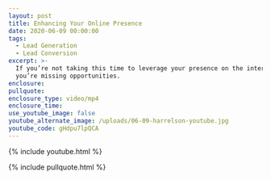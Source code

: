 ```yaml
---
layout: post
title: Enhancing Your Online Presence
date: 2020-06-09 00:00:00
tags:
  - Lead Generation
  - Lead Conversion
excerpt: >-
  If you’re not taking this time to leverage your presence on the internet,
  you’re missing opportunities.
enclosure:
pullquote:
enclosure_type: video/mp4
enclosure_time:
use_youtube_image: false
youtube_alternate_image: /uploads/06-09-harrelson-youtube.jpg
youtube_code: gHdpu7lpQCA
---
```


{% include youtube.html %}

{% include pullquote.html %}
